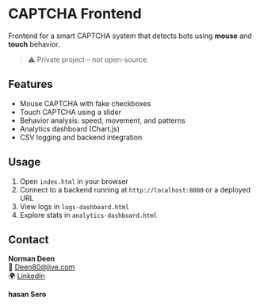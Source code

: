 # CAPTCHA Frontend

Frontend for a smart CAPTCHA system that detects bots using **mouse** and **touch** behavior.

> ⚠️ Private project – not open-source.

## Features

- Mouse CAPTCHA with fake checkboxes  
- Touch CAPTCHA using a slider  
- Behavior analysis: speed, movement, and patterns  
- Analytics dashboard (Chart.js)  
- CSV logging and backend integration  

## Usage

1. Open `index.html` in your browser  
2. Connect to a backend running at `http://localhost:8080` or a deployed URL  
3. View logs in `logs-dashboard.html`  
4. Explore stats in `analytics-dashboard.html`

## Contact

**Norman Deen**  
📧 Deen80@live.com  
🌍 [LinkedIn](https://www.linkedin.com/in/nour-tinawi)

**hasan Sero** 
